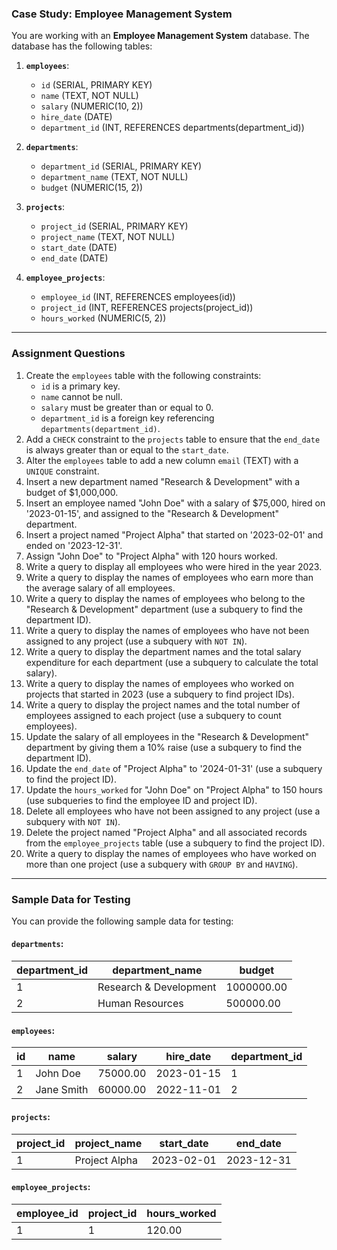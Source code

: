 ### **Case Study: Employee Management System**
You are working with an **Employee Management System** database. The database has the following tables:

1. **`employees`**:
   - `id` (SERIAL, PRIMARY KEY)
   - `name` (TEXT, NOT NULL)
   - `salary` (NUMERIC(10, 2))
   - `hire_date` (DATE)
   - `department_id` (INT, REFERENCES departments(department_id))

2. **`departments`**:
   - `department_id` (SERIAL, PRIMARY KEY)
   - `department_name` (TEXT, NOT NULL)
   - `budget` (NUMERIC(15, 2))

3. **`projects`**:
   - `project_id` (SERIAL, PRIMARY KEY)
   - `project_name` (TEXT, NOT NULL)
   - `start_date` (DATE)
   - `end_date` (DATE)

4. **`employee_projects`**:
   - `employee_id` (INT, REFERENCES employees(id))
   - `project_id` (INT, REFERENCES projects(project_id))
   - `hours_worked` (NUMERIC(5, 2))

---

### **Assignment Questions**
1. Create the `employees` table with the following constraints:
   - `id` is a primary key.
   - `name` cannot be null.
   - `salary` must be greater than or equal to 0.
   - `department_id` is a foreign key referencing `departments(department_id)`.
2. Add a `CHECK` constraint to the `projects` table to ensure that the `end_date` is always greater than or equal to the `start_date`.
3. Alter the `employees` table to add a new column `email` (TEXT) with a `UNIQUE` constraint.
4. Insert a new department named "Research & Development" with a budget of $1,000,000.
5. Insert an employee named "John Doe" with a salary of $75,000, hired on '2023-01-15', and assigned to the "Research & Development" department.
6. Insert a project named "Project Alpha" that started on '2023-02-01' and ended on '2023-12-31'.
7. Assign "John Doe" to "Project Alpha" with 120 hours worked.
8. Write a query to display all employees who were hired in the year 2023.
9. Write a query to display the names of employees who earn more than the average salary of all employees.
10. Write a query to display the names of employees who belong to the "Research & Development" department (use a subquery to find the department ID).
11. Write a query to display the names of employees who have not been assigned to any project (use a subquery with `NOT IN`).
12. Write a query to display the department names and the total salary expenditure for each department (use a subquery to calculate the total salary).
13. Write a query to display the names of employees who worked on projects that started in 2023 (use a subquery to find project IDs).
14. Write a query to display the project names and the total number of employees assigned to each project (use a subquery to count employees).
15. Update the salary of all employees in the "Research & Development" department by giving them a 10% raise (use a subquery to find the department ID).
16. Update the `end_date` of "Project Alpha" to '2024-01-31' (use a subquery to find the project ID).
17. Update the `hours_worked` for "John Doe" on "Project Alpha" to 150 hours (use subqueries to find the employee ID and project ID).
18. Delete all employees who have not been assigned to any project (use a subquery with `NOT IN`).
19. Delete the project named "Project Alpha" and all associated records from the `employee_projects` table (use a subquery to find the project ID).
20. Write a query to display the names of employees who have worked on more than one project (use a subquery with `GROUP BY` and `HAVING`).

---

### **Sample Data for Testing**
You can provide the following sample data for testing:

#### `departments`:
| department_id | department_name         | budget     |
|---------------|-------------------------|------------|
| 1             | Research & Development  | 1000000.00 |
| 2             | Human Resources         | 500000.00  |

#### `employees`:
| id | name       | salary  | hire_date  | department_id |
|----|------------|---------|------------|---------------|
| 1  | John Doe   | 75000.00| 2023-01-15 | 1             |
| 2  | Jane Smith | 60000.00| 2022-11-01 | 2             |

#### `projects`:
| project_id | project_name | start_date | end_date   |
|------------|--------------|------------|------------|
| 1          | Project Alpha| 2023-02-01 | 2023-12-31 |

#### `employee_projects`:
| employee_id | project_id | hours_worked |
|-------------|------------|--------------|
| 1           | 1          | 120.00       |
